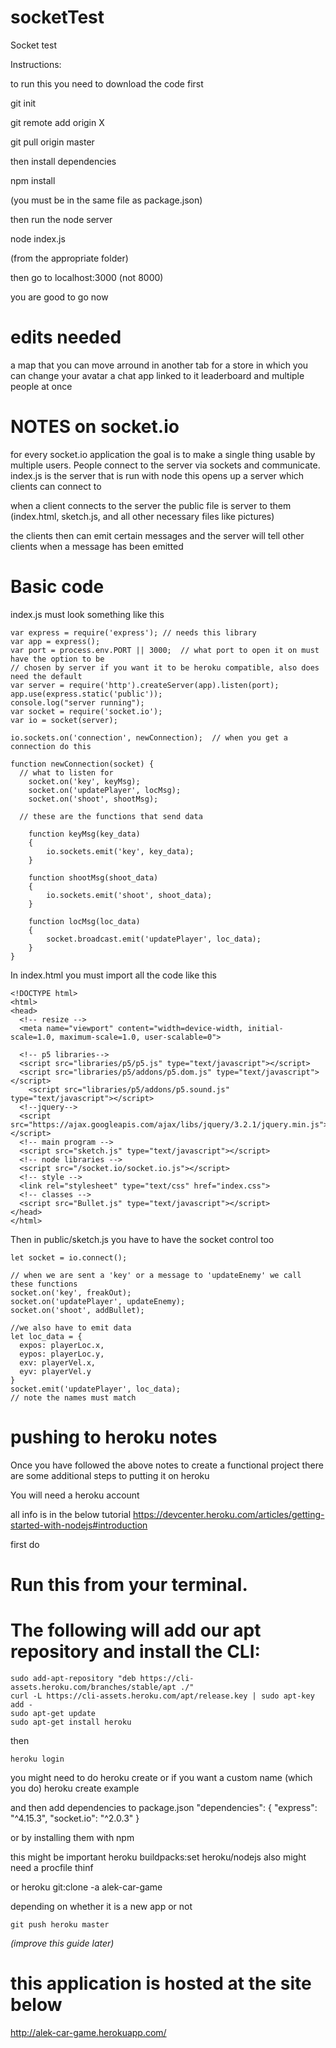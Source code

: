 # socketTest
Socket test


Instructions:

to run this you need to download the code first

git init

git remote add origin X

git pull origin master

then install dependencies

npm install

(you must be in the same file as package.json)

then run the node server

node index.js

(from the appropriate folder)

then go to localhost:3000
(not 8000)

you are good to go now



# edits needed

a map that you can move arround in
another tab for a store in which you can change your avatar
a chat app linked to it
leaderboard and multiple people at once


# NOTES on socket.io
for every socket.io application the goal is to make a single thing usable by multiple
users. People connect to the server via sockets and communicate.
index.js is the server that is run with node
this opens up a server which clients can connect to

when a client connects to the server the public file  is server to them (index.html, sketch.js,
and all other necessary files like pictures)

the clients then can emit certain messages and the server will tell other clients when a message has been emitted


# Basic code


index.js must look something like this

    var express = require('express'); // needs this library
    var app = express();
    var port = process.env.PORT || 3000;  // what port to open it on must have the option to be
    // chosen by server if you want it to be heroku compatible, also does need the default
    var server = require('http').createServer(app).listen(port);
    app.use(express.static('public'));
    console.log("server running");
    var socket = require('socket.io');
    var io = socket(server);

    io.sockets.on('connection', newConnection);  // when you get a connection do this

    function newConnection(socket) {
      // what to listen for
        socket.on('key', keyMsg);
        socket.on('updatePlayer', locMsg);
        socket.on('shoot', shootMsg);

      // these are the functions that send data

        function keyMsg(key_data)
        {
            io.sockets.emit('key', key_data);
        }

        function shootMsg(shoot_data)
        {
            io.sockets.emit('shoot', shoot_data);
        }

        function locMsg(loc_data)
        {
            socket.broadcast.emit('updatePlayer', loc_data);
        }
    }


In index.html you must import all the code like this

	<!DOCTYPE html>
	<html>
	<head>
	  <!-- resize -->
	  <meta name="viewport" content="width=device-width, initial-scale=1.0, maximum-scale=1.0, user-scalable=0">

	  <!-- p5 libraries-->
	  <script src="libraries/p5/p5.js" type="text/javascript"></script>
	  <script src="libraries/p5/addons/p5.dom.js" type="text/javascript"></script>
		<script src="libraries/p5/addons/p5.sound.js" type="text/javascript"></script>
	  <!--jquery-->
	  <script src="https://ajax.googleapis.com/ajax/libs/jquery/3.2.1/jquery.min.js"></script>
	  <!-- main program -->
	  <script src="sketch.js" type="text/javascript"></script>
	  <!-- node libraries -->
	  <script src="/socket.io/socket.io.js"></script>
	  <!-- style -->
	  <link rel="stylesheet" type="text/css" href="index.css">
	  <!-- classes -->
	  <script src="Bullet.js" type="text/javascript"></script>
	</head>
	</html>


Then in public/sketch.js you have to have the socket control too


    let socket = io.connect();

    // when we are sent a 'key' or a message to 'updateEnemy' we call these functions
    socket.on('key', freakOut);
    socket.on('updatePlayer', updateEnemy);
    socket.on('shoot', addBullet);

    //we also have to emit data
    let loc_data = {
      expos: playerLoc.x,
      eypos: playerLoc.y,
      exv: playerVel.x,
      eyv: playerVel.y
    }
    socket.emit('updatePlayer', loc_data);
    // note the names must match


# pushing to heroku notes
Once you have followed the above notes to create a functional project there are some additional steps
to putting it on heroku

You will need a heroku account

all info is in the below tutorial
https://devcenter.heroku.com/articles/getting-started-with-nodejs#introduction


first do


# Run this from your terminal.
# The following will add our apt repository and install the CLI:
    sudo add-apt-repository "deb https://cli-assets.heroku.com/branches/stable/apt ./"
    curl -L https://cli-assets.heroku.com/apt/release.key | sudo apt-key add -
    sudo apt-get update
    sudo apt-get install heroku


then

	heroku login

you might need to do
	heroku create
or if you want a custom name (which you do)
	heroku create example 

and then add dependencies to package.json
	"dependencies": { "express": "^4.15.3", "socket.io": "^2.0.3" }

or by installing them with npm

this might be important
heroku buildpacks:set heroku/nodejs
also might need a procfile thinf

or
    heroku git:clone -a alek-car-game

depending on whether it is a new app or not

    git push heroku master


_(improve this guide later)_

# this application is hosted at the site below
http://alek-car-game.herokuapp.com/
